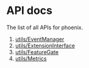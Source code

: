 # API docs
The list of all APIs for phoenix.

1. [utils/EventManager](EventManager-API)
1. [utils/ExtensionInterface](ExtensionInterface-API)
1. [utils/FeatureGate](FeatureGate-API)
1. [utils/Metrics](Metrics-API)